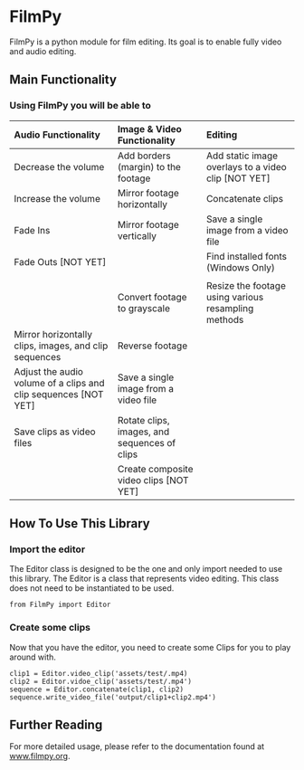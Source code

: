 # FilmPy
FilmPy is a python module for film editing. 
Its goal is to enable fully video and audio editing. 

## Main Functionality
### Using FilmPy you will be able to

|  Audio Functionality                                   |  Image & Video Functionality                           | Editing           |
| :----------------------------------------------------- | :----------------------------------------------------- | :---------------- |
| Decrease the volume                                    | Add borders (margin) to the footage                    | Add static image overlays to a video clip [NOT YET]                  |
| Increase the volume    | Mirror footage horizontally                            | Concatenate clips |
| Fade Ins                                                       | Mirror footage vertically                              | Save a single image from a video file                  |
| Fade Outs [NOT YET] || Find installed fonts (Windows Only) |
|  | 
|                  | Convert footage to grayscale           | Resize the footage using various resampling methods |
| Mirror horizontally clips, images, and clip sequences           | Reverse footage    ||
| Adjust the audio volume of a clips and clip sequences [NOT YET] | Save a single image from a video file ||
| Save clips as video files | Rotate clips, images, and sequences of clips||
| | Create composite video clips [NOT YET]| |

## How To Use This Library
### Import the editor
The Editor class is designed to be the one and only import needed to use this library. 
The Editor is a class that represents video editing. 
This class does not need to be instantiated to be used.

`from FilmPy import Editor`

### Create some clips 
Now that you have the editor, you need to create some Clips for you to play around with.

```
clip1 = Editor.video_clip('assets/test/.mp4)
clip2 = Editor.vidoe_clip('assets/test/.mp4')
sequence = Editor.concatenate(clip1, clip2)
sequence.write_video_file('output/clip1+clip2.mp4')
```

## Further Reading
 
For more detailed usage, please refer to the documentation found at www.filmpy.org. 
